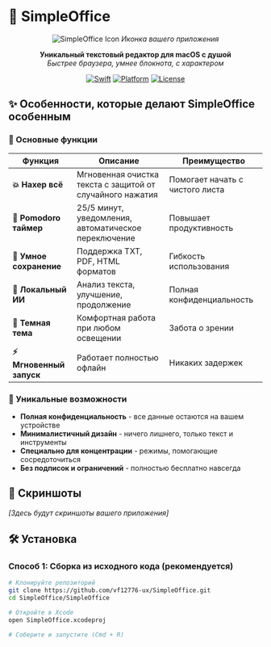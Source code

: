 # 🚀 SimpleOffice

<div align="center">

![SimpleOffice Icon](https://via.placeholder.com/128x128/007ACC/FFFFFF?text=📝)
*Иконка вашего приложения*

**Уникальный текстовый редактор для macOS с душой**  
*Быстрее браузера, умнее блокнота, с характером*

[![Swift](https://img.shields.io/badge/Swift-5.0-orange.svg)](https://swift.org)
[![Platform](https://img.shields.io/badge/macOS-Ventura+-blue.svg)](https://developer.apple.com/macos/)
[![License](https://img.shields.io/badge/License-MIT-green.svg)](LICENSE)

</div>

## ✨ Особенности, которые делают SimpleOffice особенным

### 🎯 Основные функции
| Функция | Описание | Преимущество |
|---------|-----------|--------------|
| **💥 Нахер всё** | Мгновенная очистка текста с защитой от случайного нажатия | Помогает начать с чистого листа |
| **🍅 Pomodoro таймер** | 25/5 минут, уведомления, автоматическое переключение | Повышает продуктивность |
| **💾 Умное сохранение** | Поддержка TXT, PDF, HTML форматов | Гибкость использования |
| **🧠 Локальный ИИ** | Анализ текста, улучшение, продолжение | Полная конфиденциальность |
| **🎨 Темная тема** | Комфортная работа при любом освещении | Забота о зрении |
| **⚡ Мгновенный запуск** | Работает полностью офлайн | Никаких задержек |

### 🚀 Уникальные возможности
- **Полная конфиденциальность** - все данные остаются на вашем устройстве
- **Минималистичный дизайн** - ничего лишнего, только текст и инструменты
- **Специально для концентрации** - режимы, помогающие сосредоточиться
- **Без подписок и ограничений** - полностью бесплатно навсегда

## 📸 Скриншоты

*[Здесь будут скриншоты вашего приложения]*

## 🛠️ Установка

### Способ 1: Сборка из исходного кода (рекомендуется)
```bash
# Клонируйте репозиторий
git clone https://github.com/vf12776-ux/SimpleOffice.git
cd SimpleOffice/SimpleOffice

# Откройте в Xcode
open SimpleOffice.xcodeproj

# Соберите и запустите (Cmd + R)
